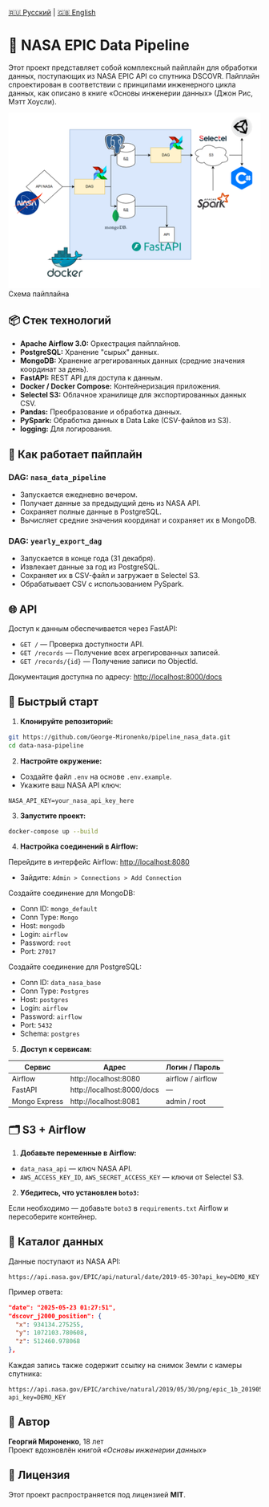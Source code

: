 [🇷🇺 Русский](./README.md) | [🇬🇧 English](./README.en.md)

# 📘 NASA EPIC Data Pipeline

Этот проект представляет собой комплексный пайплайн для обработки данных, поступающих из NASA EPIC API со спутника DSCOVR. Пайплайн спроектирован в соответствии с принципами инженерного цикла данных, как описано в книге «Основы инженерии данных» (Джон Рис, Мэтт Хоусли).

![Пример пайплайна](shema_image/img_1.png)
Схема пайплайна

## 📦 Стек технологий

- **Apache Airflow 3.0:** Оркестрация пайплайнов.
- **PostgreSQL:** Хранение "сырых" данных.
- **MongoDB:** Хранение агрегированных данных (средние значения координат за день).
- **FastAPI:** REST API для доступа к данным.
- **Docker / Docker Compose:** Контейнеризация приложения.
- **Selectel S3:** Облачное хранилище для экспортированных данных CSV.
- **Pandas:** Преобразование и обработка данных.
- **PySpark:** Обработка данных в Data Lake (CSV-файлов из S3).
- **logging:** Для логирования.

## 🔧 Как работает пайплайн

### DAG: `nasa_data_pipeline`

- Запускается ежедневно вечером.
- Получает данные за предыдущий день из NASA API.
- Сохраняет полные данные в PostgreSQL.
- Вычисляет средние значения координат и сохраняет их в MongoDB.

### DAG: `yearly_export_dag`

- Запускается в конце года (31 декабря).
- Извлекает данные за год из PostgreSQL.
- Сохраняет их в CSV-файл и загружает в Selectel S3.
- Обрабатывает CSV с использованием PySpark.

## 🌐 API

Доступ к данным обеспечивается через FastAPI:

- `GET /` — Проверка доступности API.
- `GET /records` — Получение всех агрегированных записей.
- `GET /records/{id}` — Получение записи по ObjectId.

Документация доступна по адресу: [http://localhost:8000/docs](http://localhost:8000/docs)

## 🐳 Быстрый старт

1. **Клонируйте репозиторий:**

```bash
git https://github.com/George-Mironenko/pipeline_nasa_data.git
cd data-nasa-pipeline
```

2. **Настройте окружение:**

- Создайте файл `.env` на основе `.env.example`.
- Укажите ваш NASA API ключ:

```env
NASA_API_KEY=your_nasa_api_key_here
```

3. **Запустите проект:**

```bash
docker-compose up --build
```

4. **Настройка соединений в Airflow:**

Перейдите в интерфейс Airflow: [http://localhost:8080](http://localhost:8080)

- Зайдите: `Admin > Connections > Add Connection`

Создайте соединение для MongoDB:
- Conn ID: `mongo_default`
- Conn Type: `Mongo`
- Host: `mongodb`
- Login: `airflow`
- Password: `root`
- Port: `27017`

Создайте соединение для PostgreSQL:
- Conn ID: `data_nasa_base`
- Conn Type: `Postgres`
- Host: `postgres`
- Login: `airflow`
- Password: `airflow`
- Port: `5432`
- Schema: `postgres`

5. **Доступ к сервисам:**

| Сервис        | Адрес                        | Логин / Пароль       |
|---------------|------------------------------|-----------------------|
| Airflow       | http://localhost:8080        | airflow / airflow     |
| FastAPI       | http://localhost:8000/docs   | —                     |
| Mongo Express | http://localhost:8081        | admin / root          |

## 🗂 S3 + Airflow

1. **Добавьте переменные в Airflow:**

- `data_nasa_api` — ключ NASA API.
- `AWS_ACCESS_KEY_ID`, `AWS_SECRET_ACCESS_KEY` — ключи от Selectel S3.

2. **Убедитесь, что установлен `boto3`:**

Если необходимо — добавьте `boto3` в `requirements.txt` Airflow и пересоберите контейнер.

## 📘 Каталог данных

Данные поступают из NASA API:

```
https://api.nasa.gov/EPIC/api/natural/date/2019-05-30?api_key=DEMO_KEY
```

Пример ответа:

```json
"date": "2025-05-23 01:27:51",
"dscovr_j2000_position": {
  "x": 934134.275255,
  "y": 1072103.780608,
  "z": 512460.978068
},
```

Каждая запись также содержит ссылку на снимок Земли с камеры спутника:

```
https://api.nasa.gov/EPIC/archive/natural/2019/05/30/png/epic_1b_20190530011359.png?api_key=DEMO_KEY
```

## 🧠 Автор

**Георгий Мироненко**, 18 лет  
Проект вдохновлён книгой *«Основы инженерии данных»*

## 📝 Лицензия

Этот проект распространяется под лицензией **MIT**.
